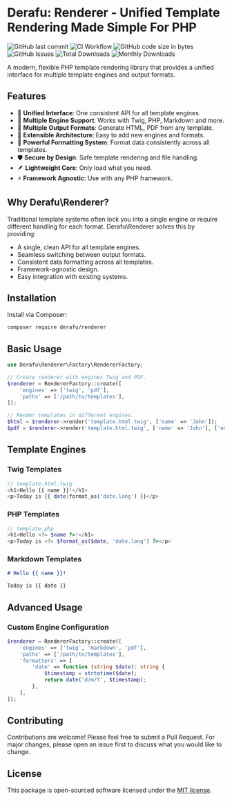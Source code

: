 # Derafu: Renderer - Unified Template Rendering Made Simple For PHP

![GitHub last commit](https://img.shields.io/github/last-commit/derafu/renderer/main)
![CI Workflow](https://github.com/derafu/renderer/actions/workflows/ci.yml/badge.svg?branch=main&event=push)
![GitHub code size in bytes](https://img.shields.io/github/languages/code-size/derafu/renderer)
![GitHub Issues](https://img.shields.io/github/issues-raw/derafu/renderer)
![Total Downloads](https://poser.pugx.org/derafu/renderer/downloads)
![Monthly Downloads](https://poser.pugx.org/derafu/renderer/d/monthly)

A modern, flexible PHP template rendering library that provides a unified interface for multiple template engines and output formats.

## Features

- 🔄 **Unified Interface**: One consistent API for all template engines.
- 🚀 **Multiple Engine Support**: Works with Twig, PHP, Markdown and more.
- 📄 **Multiple Output Formats**: Generate HTML, PDF from any template.
- 🔌 **Extensible Architecture**: Easy to add new engines and formats.
- 🎨 **Powerful Formatting System**: Format data consistently across all templates.
- 🛡️ **Secure by Design**: Safe template rendering and file handling.
- 🪶 **Lightweight Core**: Only load what you need.
- ⚡ **Framework Agnostic**: Use with any PHP framework.

## Why Derafu\Renderer?

Traditional template systems often lock you into a single engine or require different handling for each format. Derafu\Renderer solves this by providing:

- A single, clean API for all template engines.
- Seamless switching between output formats.
- Consistent data formatting across all templates.
- Framework-agnostic design.
- Easy integration with existing systems.

## Installation

Install via Composer:

```bash
composer require derafu/renderer
```

## Basic Usage

```php
use Derafu\Renderer\Factory\RendererFactory;

// Create renderer with engines Twig and PDF.
$renderer = RendererFactory::create([
    'engines' => ['twig', 'pdf'],
    'paths' => ['/path/to/templates'],
]);

// Render templates in different engines.
$html = $renderer->render('template.html.twig', ['name' => 'John']);
$pdf = $renderer->render('template.html.twig', ['name' => 'John'], ['engine' => 'pdf']);
```

## Template Engines

### Twig Templates
```php
// template.html.twig
<h1>Hello {{ name }}!</h1>
<p>Today is {{ date|format_as('date.long') }}</p>
```

### PHP Templates
```php
// template.php
<h1>Hello <?= $name ?>!</h1>
<p>Today is <?= $format_as($date, 'date.long') ?></p>
```

### Markdown Templates
```markdown
# Hello {{ name }}!

Today is {{ date }}
```

## Advanced Usage

### Custom Engine Configuration
```php
$renderer = RendererFactory::create([
    'engines' => ['twig', 'markdown', 'pdf'],
    'paths' => ['/path/to/templates'],
    'formatters' => [
        'date' => function (string $date): string {
            $timestamp = strtotime($date);
            return date('d/m/Y', $timestamp);
        },
    ],
]);
```

## Contributing

Contributions are welcome! Please feel free to submit a Pull Request. For major changes, please open an issue first to discuss what you would like to change.

## License

This package is open-sourced software licensed under the [MIT license](https://opensource.org/licenses/MIT).
